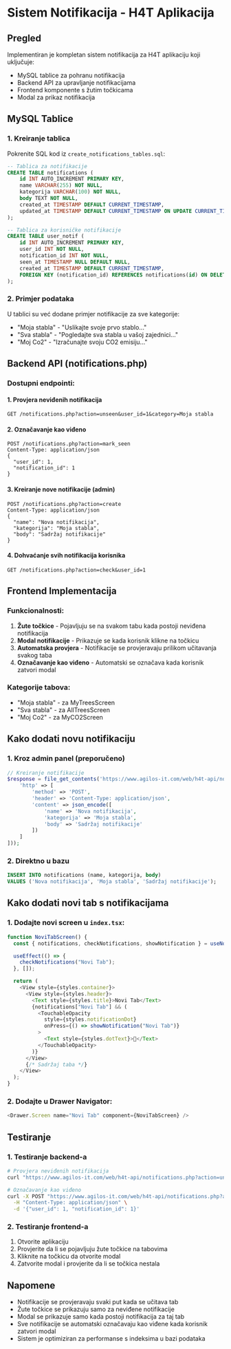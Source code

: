 # Sistem Notifikacija - H4T Aplikacija

## Pregled
Implementiran je kompletan sistem notifikacija za H4T aplikaciju koji uključuje:
- MySQL tablice za pohranu notifikacija
- Backend API za upravljanje notifikacijama
- Frontend komponente s žutim točkicama
- Modal za prikaz notifikacija

## MySQL Tablice

### 1. Kreiranje tablica
Pokrenite SQL kod iz `create_notifications_tables.sql`:

```sql
-- Tablica za notifikacije
CREATE TABLE notifications (
    id INT AUTO_INCREMENT PRIMARY KEY,
    name VARCHAR(255) NOT NULL,
    kategorija VARCHAR(100) NOT NULL,
    body TEXT NOT NULL,
    created_at TIMESTAMP DEFAULT CURRENT_TIMESTAMP,
    updated_at TIMESTAMP DEFAULT CURRENT_TIMESTAMP ON UPDATE CURRENT_TIMESTAMP
);

-- Tablica za korisničke notifikacije
CREATE TABLE user_notif (
    id INT AUTO_INCREMENT PRIMARY KEY,
    user_id INT NOT NULL,
    notification_id INT NOT NULL,
    seen_at TIMESTAMP NULL DEFAULT NULL,
    created_at TIMESTAMP DEFAULT CURRENT_TIMESTAMP,
    FOREIGN KEY (notification_id) REFERENCES notifications(id) ON DELETE CASCADE
);
```

### 2. Primjer podataka
U tablici su već dodane primjer notifikacije za sve kategorije:
- "Moja stabla" - "Uslikajte svoje prvo stablo..."
- "Sva stabla" - "Pogledajte sva stabla u vašoj zajednici..."
- "Moj Co2" - "Izračunajte svoju CO2 emisiju..."

## Backend API (notifications.php)

### Dostupni endpointi:

#### 1. Provjera neviđenih notifikacija
```
GET /notifications.php?action=unseen&user_id=1&category=Moja stabla
```

#### 2. Označavanje kao viđeno
```
POST /notifications.php?action=mark_seen
Content-Type: application/json
{
  "user_id": 1,
  "notification_id": 1
}
```

#### 3. Kreiranje nove notifikacije (admin)
```
POST /notifications.php?action=create
Content-Type: application/json
{
  "name": "Nova notifikacija",
  "kategorija": "Moja stabla",
  "body": "Sadržaj notifikacije"
}
```

#### 4. Dohvaćanje svih notifikacija korisnika
```
GET /notifications.php?action=check&user_id=1
```

## Frontend Implementacija

### Funkcionalnosti:
1. **Žute točkice** - Pojavljuju se na svakom tabu kada postoji neviđena notifikacija
2. **Modal notifikacije** - Prikazuje se kada korisnik klikne na točkicu
3. **Automatska provjera** - Notifikacije se provjeravaju prilikom učitavanja svakog taba
4. **Označavanje kao viđeno** - Automatski se označava kada korisnik zatvori modal

### Kategorije tabova:
- "Moja stabla" - za MyTreesScreen
- "Sva stabla" - za AllTreesScreen  
- "Moj Co2" - za MyCO2Screen

## Kako dodati novu notifikaciju

### 1. Kroz admin panel (preporučeno)
```php
// Kreiranje notifikacije
$response = file_get_contents('https://www.agilos-it.com/web/h4t-api/notifications.php?action=create', false, stream_context_create([
    'http' => [
        'method' => 'POST',
        'header' => 'Content-Type: application/json',
        'content' => json_encode([
            'name' => 'Nova notifikacija',
            'kategorija' => 'Moja stabla',
            'body' => 'Sadržaj notifikacije'
        ])
    ]
]));
```

### 2. Direktno u bazu
```sql
INSERT INTO notifications (name, kategorija, body) 
VALUES ('Nova notifikacija', 'Moja stabla', 'Sadržaj notifikacije');
```

## Kako dodati novi tab s notifikacijama

### 1. Dodajte novi screen u `index.tsx`:
```javascript
function NoviTabScreen() {
  const { notifications, checkNotifications, showNotification } = useNotifications(1);

  useEffect(() => {
    checkNotifications("Novi Tab");
  }, []);

  return (
    <View style={styles.container}>
      <View style={styles.header}>
        <Text style={styles.title}>Novi Tab</Text>
        {notifications["Novi Tab"] && (
          <TouchableOpacity 
            style={styles.notificationDot}
            onPress={() => showNotification("Novi Tab")}
          >
            <Text style={styles.dotText}>🔔</Text>
          </TouchableOpacity>
        )}
      </View>
      {/* Sadržaj taba */}
    </View>
  );
}
```

### 2. Dodajte u Drawer Navigator:
```javascript
<Drawer.Screen name="Novi Tab" component={NoviTabScreen} />
```

## Testiranje

### 1. Testiranje backend-a
```bash
# Provjera neviđenih notifikacija
curl "https://www.agilos-it.com/web/h4t-api/notifications.php?action=unseen&user_id=1&category=Moja%20stabla"

# Označavanje kao viđeno
curl -X POST "https://www.agilos-it.com/web/h4t-api/notifications.php?action=mark_seen" \
  -H "Content-Type: application/json" \
  -d '{"user_id": 1, "notification_id": 1}'
```

### 2. Testiranje frontend-a
1. Otvorite aplikaciju
2. Provjerite da li se pojavljuju žute točkice na tabovima
3. Kliknite na točkicu da otvorite modal
4. Zatvorite modal i provjerite da li se točkica nestala

## Napomene

- Notifikacije se provjeravaju svaki put kada se učitava tab
- Žute točkice se prikazuju samo za neviđene notifikacije
- Modal se prikazuje samo kada postoji notifikacija za taj tab
- Sve notifikacije se automatski označavaju kao viđene kada korisnik zatvori modal
- Sistem je optimiziran za performanse s indeksima u bazi podataka
